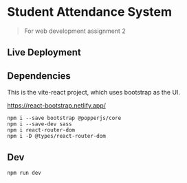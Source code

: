# Student Attendance System

> For web development assignment 2

## Live Deployment

## Dependencies 

This is the vite-react project, which uses bootstrap as the UI.

https://react-bootstrap.netlify.app/

```shell
npm i --save bootstrap @popperjs/core
npm i --save-dev sass
npm i react-router-dom
npm i -D @types/react-router-dom
```


## Dev

```shell
npm run dev
```